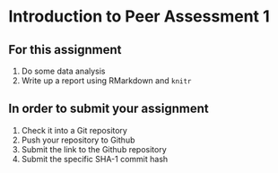 # Introduction to Peer Assessment 1
## For this assignment
1. Do some data analysis
2. Write up a report using RMarkdown and `knitr`

## In order to submit your assignment
1. Check it into a Git repository
2. Push your repository to Github
3. Submit the link to the Github repository
4. Submit the specific SHA-1 commit hash